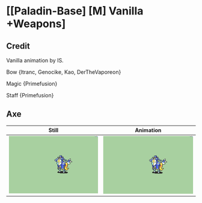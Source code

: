 # [\[Paladin-Base\] \[M\] Vanilla +Weapons]

## Credit

Vanilla animation by IS.

Bow {ltranc, Genocike, Kao, DerTheVaporeon}

Magic {Primefusion}

Staff {Primefusion}

## Axe

| Still | Animation |
| :---: | :-------: |
| ![Axe still](./Axe_000.png) | ![Axe animation](./Axe.gif) |
